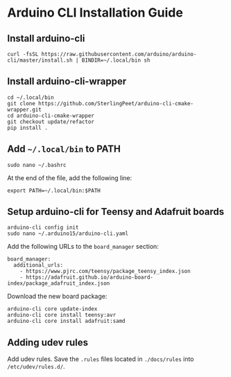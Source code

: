 # Arduino CLI Installation Guide

## Install arduino-cli
```shell
curl -fsSL https://raw.githubusercontent.com/arduino/arduino-cli/master/install.sh | BINDIR=~/.local/bin sh

```

## Install arduino-cli-wrapper
```shell
cd ~/.local/bin
git clone https://github.com/SterlingPeet/arduino-cli-cmake-wrapper.git
cd arduino-cli-cmake-wrapper
git checkout update/refactor
pip install .
```

## Add `~/.local/bin` to PATH
```shell
sudo nano ~/.bashrc
```

At the end of the file, add the following line:
```
export PATH=~/.local/bin:$PATH
```

## Setup arduino-cli for Teensy and Adafruit boards
```shell
arduino-cli config init
sudo nano ~/.arduino15/arduino-cli.yaml
```

Add the following URLs to the `board_manager` section:
```
board_manager:
  additional_urls:
    - https://www.pjrc.com/teensy/package_teensy_index.json
    - https://adafruit.github.io/arduino-board-index/package_adafruit_index.json
```

Download the new board package:
```shell
arduino-cli core update-index
arduino-cli core install teensy:avr
arduino-cli core install adafruit:samd
```

## Adding udev rules
Add udev rules. Save the `.rules` files located in `./docs/rules` into `/etc/udev/rules.d/`.
